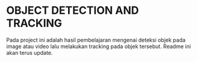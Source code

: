 # OBJECT DETECTION AND TRACKING

Pada project ini adalah hasil pembelajaran mengenai deteksi objek pada image atau video lalu melakukan tracking pada objek tersebut. Readme ini akan terus update.

